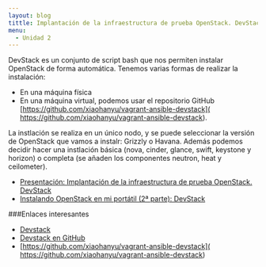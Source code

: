 ```yaml
---
layout: blog
tittle: Implantación de la infraestructura de prueba OpenStack. DevStack
menu:
  - Unidad 2
---
```


DevStack es un conjunto de script bash que nos permiten instalar OpenStack de forma automática. Tenemos varias formas de realizar la instalación:

* En una máquina física
* En una máquina virtual, podemos usar el repositorio GitHub [https://github.com/xiaohanyu/vagrant-ansible-devstack]( https://github.com/xiaohanyu/vagrant-ansible-devstack).

La instlación se realiza en un único nodo, y se puede seleccionar la versión de OpenStack que vamos a instalr: Grizzly o Havana.
Además podemos decidir hacer una instlación básica (nova, cinder, glance, swift, keystone y horizon) o completa (se añaden los componentes neutron, heat y ceilometer).

* [Presentación: Implantación de la infraestructura de prueba OpenStack. DevStack](presentacion_devstack)
* [Instalando OpenStack en mi portátil (2ª parte): DevStack](http://www.josedomingo.org/pledin/2014/03/instalando-openstack-en-mi-portatil-2a-parte-devstack/)

###Enlaces interesantes

* [Devstack](http://devstack.org/)
* [Devstack en GitHub](https://github.com/openstack-dev/devstack)
* [https://github.com/xiaohanyu/vagrant-ansible-devstack]( https://github.com/xiaohanyu/vagrant-ansible-devstack)
